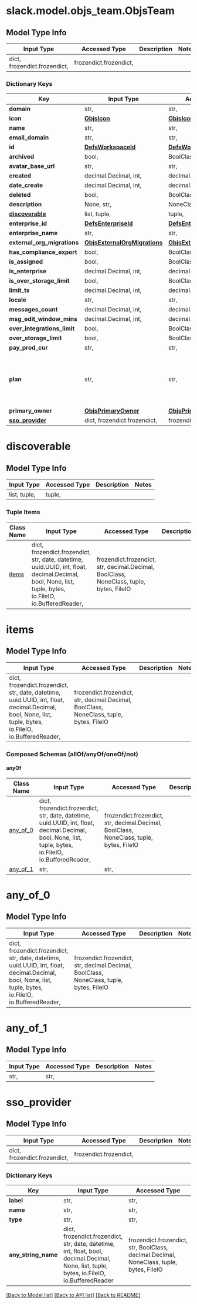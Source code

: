 # slack.model.objs_team.ObjsTeam

## Model Type Info
Input Type | Accessed Type | Description | Notes
------------ | ------------- | ------------- | -------------
dict, frozendict.frozendict,  | frozendict.frozendict,  |  | 

### Dictionary Keys
Key | Input Type | Accessed Type | Description | Notes
------------ | ------------- | ------------- | ------------- | -------------
**domain** | str,  | str,  |  | 
**icon** | [**ObjsIcon**](ObjsIcon.md) | [**ObjsIcon**](ObjsIcon.md) |  | 
**name** | str,  | str,  |  | 
**email_domain** | str,  | str,  |  | 
**id** | [**DefsWorkspaceId**](DefsWorkspaceId.md) | [**DefsWorkspaceId**](DefsWorkspaceId.md) |  | 
**archived** | bool,  | BoolClass,  |  | [optional] 
**avatar_base_url** | str,  | str,  |  | [optional] 
**created** | decimal.Decimal, int,  | decimal.Decimal,  |  | [optional] 
**date_create** | decimal.Decimal, int,  | decimal.Decimal,  |  | [optional] 
**deleted** | bool,  | BoolClass,  |  | [optional] 
**description** | None, str,  | NoneClass, str,  |  | [optional] 
**[discoverable](#discoverable)** | list, tuple,  | tuple,  |  | [optional] 
**enterprise_id** | [**DefsEnterpriseId**](DefsEnterpriseId.md) | [**DefsEnterpriseId**](DefsEnterpriseId.md) |  | [optional] 
**enterprise_name** | str,  | str,  |  | [optional] 
**external_org_migrations** | [**ObjsExternalOrgMigrations**](ObjsExternalOrgMigrations.md) | [**ObjsExternalOrgMigrations**](ObjsExternalOrgMigrations.md) |  | [optional] 
**has_compliance_export** | bool,  | BoolClass,  |  | [optional] 
**is_assigned** | bool,  | BoolClass,  |  | [optional] 
**is_enterprise** | decimal.Decimal, int,  | decimal.Decimal,  |  | [optional] 
**is_over_storage_limit** | bool,  | BoolClass,  |  | [optional] 
**limit_ts** | decimal.Decimal, int,  | decimal.Decimal,  |  | [optional] 
**locale** | str,  | str,  |  | [optional] 
**messages_count** | decimal.Decimal, int,  | decimal.Decimal,  |  | [optional] 
**msg_edit_window_mins** | decimal.Decimal, int,  | decimal.Decimal,  |  | [optional] 
**over_integrations_limit** | bool,  | BoolClass,  |  | [optional] 
**over_storage_limit** | bool,  | BoolClass,  |  | [optional] 
**pay_prod_cur** | str,  | str,  |  | [optional] 
**plan** | str,  | str,  |  | [optional] must be one of ["", "std", "plus", "compliance", "enterprise", ] 
**primary_owner** | [**ObjsPrimaryOwner**](ObjsPrimaryOwner.md) | [**ObjsPrimaryOwner**](ObjsPrimaryOwner.md) |  | [optional] 
**[sso_provider](#sso_provider)** | dict, frozendict.frozendict,  | frozendict.frozendict,  |  | [optional] 

# discoverable

## Model Type Info
Input Type | Accessed Type | Description | Notes
------------ | ------------- | ------------- | -------------
list, tuple,  | tuple,  |  | 

### Tuple Items
Class Name | Input Type | Accessed Type | Description | Notes
------------- | ------------- | ------------- | ------------- | -------------
[items](#items) | dict, frozendict.frozendict, str, date, datetime, uuid.UUID, int, float, decimal.Decimal, bool, None, list, tuple, bytes, io.FileIO, io.BufferedReader,  | frozendict.frozendict, str, decimal.Decimal, BoolClass, NoneClass, tuple, bytes, FileIO |  | 

# items

## Model Type Info
Input Type | Accessed Type | Description | Notes
------------ | ------------- | ------------- | -------------
dict, frozendict.frozendict, str, date, datetime, uuid.UUID, int, float, decimal.Decimal, bool, None, list, tuple, bytes, io.FileIO, io.BufferedReader,  | frozendict.frozendict, str, decimal.Decimal, BoolClass, NoneClass, tuple, bytes, FileIO |  | 

### Composed Schemas (allOf/anyOf/oneOf/not)
#### anyOf
Class Name | Input Type | Accessed Type | Description | Notes
------------- | ------------- | ------------- | ------------- | -------------
[any_of_0](#any_of_0) | dict, frozendict.frozendict, str, date, datetime, uuid.UUID, int, float, decimal.Decimal, bool, None, list, tuple, bytes, io.FileIO, io.BufferedReader,  | frozendict.frozendict, str, decimal.Decimal, BoolClass, NoneClass, tuple, bytes, FileIO |  | 
[any_of_1](#any_of_1) | str,  | str,  |  | 

# any_of_0

## Model Type Info
Input Type | Accessed Type | Description | Notes
------------ | ------------- | ------------- | -------------
dict, frozendict.frozendict, str, date, datetime, uuid.UUID, int, float, decimal.Decimal, bool, None, list, tuple, bytes, io.FileIO, io.BufferedReader,  | frozendict.frozendict, str, decimal.Decimal, BoolClass, NoneClass, tuple, bytes, FileIO |  | 

# any_of_1

## Model Type Info
Input Type | Accessed Type | Description | Notes
------------ | ------------- | ------------- | -------------
str,  | str,  |  | 

# sso_provider

## Model Type Info
Input Type | Accessed Type | Description | Notes
------------ | ------------- | ------------- | -------------
dict, frozendict.frozendict,  | frozendict.frozendict,  |  | 

### Dictionary Keys
Key | Input Type | Accessed Type | Description | Notes
------------ | ------------- | ------------- | ------------- | -------------
**label** | str,  | str,  |  | [optional] 
**name** | str,  | str,  |  | [optional] 
**type** | str,  | str,  |  | [optional] 
**any_string_name** | dict, frozendict.frozendict, str, date, datetime, int, float, bool, decimal.Decimal, None, list, tuple, bytes, io.FileIO, io.BufferedReader | frozendict.frozendict, str, BoolClass, decimal.Decimal, NoneClass, tuple, bytes, FileIO | any string name can be used but the value must be the correct type | [optional]

[[Back to Model list]](../../README.md#documentation-for-models) [[Back to API list]](../../README.md#documentation-for-api-endpoints) [[Back to README]](../../README.md)

